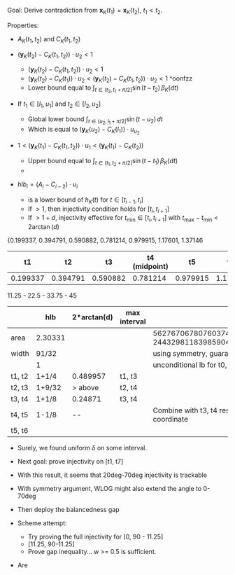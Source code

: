 Goal: Derive contradiction from $\mathbf{x}_K(t_1) = \mathbf{x}_K(t_2)$, $t_1 < t_2$.

Properties:

- $A_K(t_1, t_2)$ and $C_K(t_1, t_2)$
- $\left( \mathbf{y}_K(t_2) - C_K(t_1, t_2) \right) \cdot u_2 < 1$
	- $\left( \mathbf{y}_K(t_2) - C_K(t_1, t_2) \right) \cdot u_2 < 1$
	- $\left( \mathbf{y}_K(t_2) - C_K(t_1) \right) \cdot u_2 < \left( \mathbf{y}_K(t_2) - C_K(t_1, t_2) \right) \cdot u_2 < 1$ ^oonfzz
	- Lower bound equal to $\int_{t \in (t_2, t_1 + \pi/2]} \sin(t - t_2) \, \beta_K(dt)$
- If $t_1 \in [l_1, u_1]$ and $t_2 \in [l_2, u_2]$
	- Global lower bound $\int_{t \in (u_2, l_1 + \pi/2]} \sin(t - u_2) \, dt$
	- Which is equal to $(\mathbf{y}_K(u_2) - C_K(l_1)) \cdot u_{u_2}$ 
- $1 < \left( \mathbf{y}_K(t_1) - C_K(t_1, t_2) \right) \cdot u_{1} < \left( \mathbf{y}_K(t_1) - C_K(t_2) \right)$
	- Upper bound equal to $\int_{t \in (t_1, t_2 + \pi/2]} \sin(t - t_1) \, \beta_K(dt)$
	- 

- $hlb_i = (A_i - C_{i-2}) \cdot u_{i}$
	- is a lower bound of $h_K(t)$ for $t \in [t_{i-1}, t_{i}]$
	- If $> 1$, then injectivity condition holds for $[t_i, t_{i+1}]$
	- If $> 1 + d$, injectivity effective for $t_{\min} \in [t_i, t_{i+1}]$ with $t_{\max} - t_{\min} <2\arctan(d)$


{0.199337, 0.394791, 0.590882, 0.781214, 0.979915, 1.17601, 1.37146

| t1       | t2       | t3       | t4 (midpoint) | t5       | t6      |
| -------- | -------- | -------- | ------------- | -------- | ------- |
| 0.199337 | 0.394791 | 0.590882 | 0.781214      | 0.979915 | 1.17601 |
11.25 - 22.5 - 33.75 - 45

|        | hlb     | 2\*arctan(d) | max interval | note                                                                                                                  |
| ------ | ------- | ------------ | ------------ | --------------------------------------------------------------------------------------------------------------------- |
| area   | 2.30331 |              |              | 56276706780760374435514949786698646360951015074004833124/<br>24432981183985904881287530868273088750840007338609058395 |
| width  | 91/32   |              |              | using symmetry, guarantees 1.42188 lb for t0, t1                                                                      |
|        | 1       |              |              | unconditional lb for t0, t1, but needs                                                                                |
| t1, t2 | 1+1/4   | 0.489957     | t1, t3       |                                                                                                                       |
| t2, t3 | 1+9/32  | > above      | t2, t4       |                                                                                                                       |
| t3, t4 | 1+1/8   | 0.24871      | t3, t4       |                                                                                                                       |
| t4, t5 | 1-1/8   | --           |              | Combine with t3, t4 result to show that x is strictly in the decreasing x coordinate                                  |
| t5, t6 |         |              |              |                                                                                                                       |
- Surely, we found uniform $\delta$ on some interval.
- Next goal: prove injectivity on [t1, t7]

- With this result, it seems that 20deg-70deg injectivity is trackable
- With symmetry argument, WLOG might also extend the angle to 0-70deg
- Then deploy the balancedness gap



- Scheme attempt:
	- Try proving the full injectivity for [0, 90 - 11.25]
	- [11.25, 90-11.25]
	- Prove gap inequality... w >= 0.5 is sufficient.

- Are